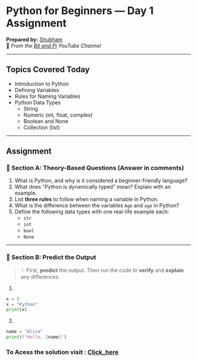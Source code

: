 # Python for Beginners — Day 1 Assignment

**Prepared by:** [Shubham](https://github.com/Shubham-S151)  
🎥 *From the [Bit and Pi](https://www.youtube.com/@BitandPi) YouTube Channel*

---

## Topics Covered Today

- Introduction to Python
- Defining Variables
- Rules for Naming Variables
- Python Data Types
  - String
  - Numeric (int, float, complex)
  - Boolean and None
  - Collection (list)

---

## Assignment

### 🔹 Section A: Theory-Based Questions (Answer in comments)

1. What is Python, and why is it considered a beginner-friendly language?
2. What does "Python is dynamically typed" mean? Explain with an example.
3. List **three rules** to follow when naming a variable in Python.
4. What is the difference between the variables `Age` and `age` in Python?
5. Define the following data types with one real-life example each:
   - `str`
   - `int`
   - `bool`
   - `None`

---

### 🔹 Section B: Predict the Output

> ✨ First, **predict** the output. Then run the code to **verify** and **explain** any differences.

1.
```python
x = 5
x = "Python"
print(x)
```
2.
```python
name = "Alice"
print(f"Hello, {name}")
```

### To Acess the solution visit : [Click_here](https://gist.github.com/Bit-and-Pi/e0f0beaaa9d428b6ed2d3c2087b977b5)